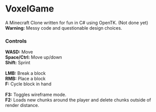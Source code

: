 # VoxelGame
A Minecraft Clone written for fun in C# using OpenTK. (Not done yet)\
**Warning:** Messy code and questionable design choices.

### Controls
**WASD:** Move\
**Space/Ctrl:** Move up/down\
**Shift:** Sprint\
\
**LMB:** Break a block\
**RMB:** Place a block\
**F:** Cycle block in hand\
\
**F3:** Toggles wireframe mode.\
**F2:** Loads new chunks around the player and delete chunks outside of render distance.